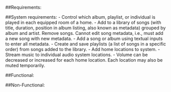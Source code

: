 ##Requirements:

##System requirements:
	- Control which album, playlist, or individual is played in each equipped room of a home.
	- Add to a library of songs (with title, duration, position in album listing, also known as metadata) grouped by album and artist. Remove songs. Cannot edit song metadata, i.e., must add a new song with new metadata.
	- Add a song or album using textual inputs to enter all metadata.
	- Create and save playlists (a list of songs in a specific order) from songs added to the library.
	- Add home locations to system.
	- Stream music to individual audio system locations.
	- Volume can be decreased or increased for each home location. Each location may also be muted temporarily.

##Functional:



##Non-Functional:
